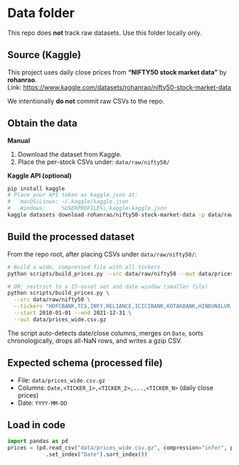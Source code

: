 # Data folder

This repo does **not** track raw datasets. Use this folder locally only.

## Source (Kaggle)
This project uses daily close prices from **“NIFTY50 stock market data”** by **rohanrao**.  
Link: https://www.kaggle.com/datasets/rohanrao/nifty50-stock-market-data

We intentionally **do not** commit raw CSVs to the repo.

## Obtain the data
**Manual**
1. Download the dataset from Kaggle.
2. Place the per-stock CSVs under: `data/raw/nifty50/`

**Kaggle API (optional)**
```bash
pip install kaggle
# Place your API token as kaggle.json at:
#   macOS/Linux: ~/.kaggle/kaggle.json
#   Windows:     %USERPROFILE%\.kaggle\kaggle.json
kaggle datasets download rohanrao/nifty50-stock-market-data -p data/raw/nifty50 --unzip
```
## Build the processed dataset
From the repo root, after placing CSVs under `data/raw/nifty50/`:
```bash
# Build a wide, compressed file with all tickers
python scripts/build_prices.py --src data/raw/nifty50 --out data/prices_wide.csv.gz

# OR: restrict to a 15-asset set and date window (smaller file)
python scripts/build_prices.py \
  --src data/raw/nifty50 \
  --tickers "HDFCBANK,TCS,INFY,RELIANCE,ICICIBANK,KOTAKBANK,HINDUNILVR,ITC,LT,BAJFINANCE,ASIANPAINT,MARUTI,SBIN,BHARTIARTL,ULTRACEMCO" \
  --start 2010-01-01 --end 2021-12-31 \
  --out data/prices_wide.csv.gz

```

The script auto-detects date/close columns, merges on `Date`, sorts chronologically, drops all-NaN rows, and writes a gzip CSV.

## Expected schema (processed file)
- File: `data/prices_wide.csv.gz`
- Columns: `Date,<TICKER_1>,<TICKER_2>,...,<TICKER_N>` (daily close prices)
- Date: `YYYY-MM-DD`

## Load in code
```Python
import pandas as pd
prices = (pd.read_csv("data/prices_wide.csv.gz", compression="infer", parse_dates=["Date"])
            .set_index("Date").sort_index())
```
